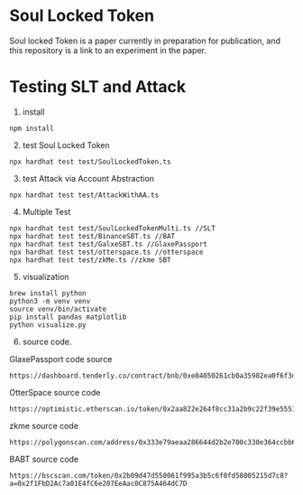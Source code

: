 # Soul Locked Token
Soul locked Token is a paper currently in preparation for publication, and this repository is a link to an experiment in the paper.

# Testing SLT and Attack
1. install
```
npm install
```

2. test Soul Locked Token
```
npx hardhat test test/SoulLockedToken.ts
```

3. test Attack via Account Abstraction
```
npx hardhat test test/AttackWithAA.ts
```

4. Multiple Test
```aiignore
npx hardhat test test/SoulLockedTokenMulti.ts //SLT
npx hardhat test test/BinanceSBT.ts //BAT
npx hardhat test test/GalxeSBT.ts //GlaxePassport
npx hardhat test test/otterspace.ts //otterspace
npx hardhat test test/zkMe.ts //zkme SBT
```

5. visualization
```
brew install python
python3 -m venv venv
source venv/bin/activate
pip install pandas matplotlib
python visualize.py 
```

6. source code.

GlaxePassport code source
```
https://dashboard.tenderly.co/contract/bnb/0xe84050261cb0a35982ea0f6f3d9dff4b8ed3c012/code
```

OtterSpace source code
```
https://optimistic.etherscan.io/token/0x2aa822e264f8cc31a2b9c22f39e5551241e94dfb#code
```

zkme source code
```
https://polygonscan.com/address/0x333e79aeaa286644d2b2e700c330e364ccbb631a#code
```

BABT source code
```
https://bscscan.com/token/0x2b09d47d550061f995a3b5c6f0fd58005215d7c8?a=0x2f1FbD2Ac7a01E4fC6e207EeAac0C875A464dC7D
```

